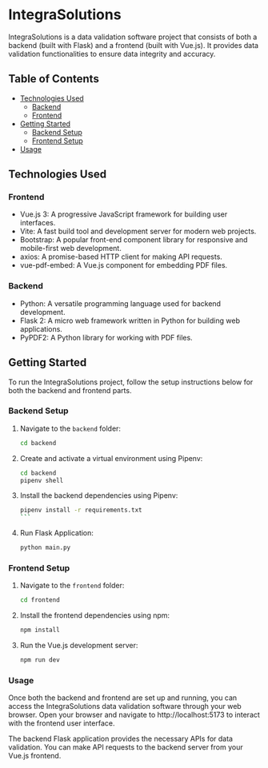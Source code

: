 # IntegraSolutions

IntegraSolutions is a data validation software project that consists of both a backend (built with Flask) and a frontend (built with Vue.js). It provides data validation functionalities to ensure data integrity and accuracy.

## Table of Contents

- [Technologies Used](#technologies-used)
  - [Backend](#backend)
  - [Frontend](#frontend)
- [Getting Started](#getting-started)
  - [Backend Setup](#backend-setup)
  - [Frontend Setup](#frontend-setup)
- [Usage](#usage)

## Technologies Used

### Frontend

- Vue.js 3: A progressive JavaScript framework for building user interfaces.
- Vite: A fast build tool and development server for modern web projects.
- Bootstrap: A popular front-end component library for responsive and mobile-first web development.
- axios: A promise-based HTTP client for making API requests.
- vue-pdf-embed: A Vue.js component for embedding PDF files.

### Backend

- Python: A versatile programming language used for backend development.
- Flask 2: A micro web framework written in Python for building web applications.
- PyPDF2: A Python library for working with PDF files.

## Getting Started

To run the IntegraSolutions project, follow the setup instructions below for both the backend and frontend parts.

### Backend Setup

1. Navigate to the `backend` folder:

   ```bash
   cd backend
   ```

2. Create and activate a virtual environment using Pipenv:

   ```bash
   cd backend
   pipenv shell
   ```

3. Install the backend dependencies using Pipenv:

   ````bash
   pipenv install -r requirements.txt
   ```

   ````

4. Run Flask Application:
   ```bash
   python main.py
   ```

### Frontend Setup

1. Navigate to the `frontend` folder:
   ```bash
   cd frontend
   ```
2. Install the frontend dependencies using npm:

   ```bash
   npm install
   ```

3. Run the Vue.js development server:

   ```bash
   npm run dev
   ```

### Usage

Once both the backend and frontend are set up and running, you can access the IntegraSolutions data validation software through your web browser. Open your browser and navigate to http://localhost:5173 to interact with the frontend user interface.

The backend Flask application provides the necessary APIs for data validation. You can make API requests to the backend server from your Vue.js frontend.
